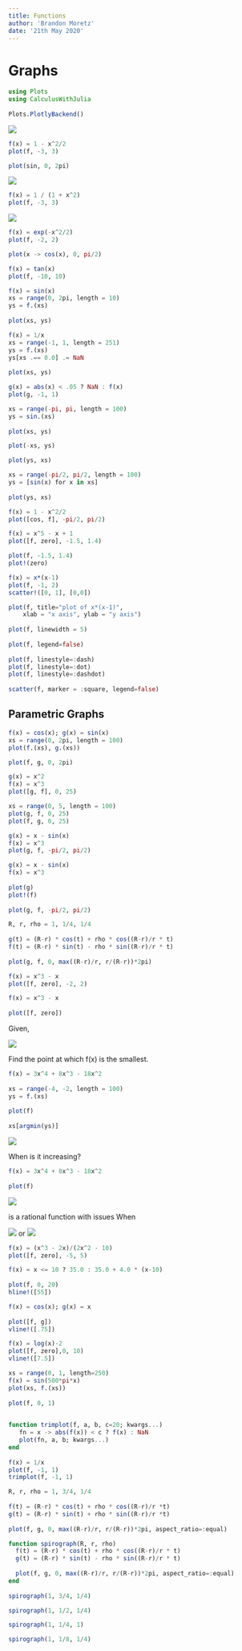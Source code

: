 ```yaml
---
title: Functions
author: 'Brandon Moretz'
date: '21th May 2020'
---  
```

  
  
#  Graphs
  
  
```julia
using Plots
using CalculusWithJulia
  
Plots.PlotlyBackend()
```
  
<img src="https://latex.codecogs.com/gif.latex?f(x)%20=%201%20-%20&#x5C;frac{x^2}{2}"/>
  
```julia
f(x) = 1 - x^2/2
plot(f, -3, 3)
```
  
```julia
plot(sin, 0, 2pi)
```
  
<img src="https://latex.codecogs.com/gif.latex?f(x)%20=%20(1%20+%20x^2)^{-1}"/>
  
```julia
f(x) = 1 / (1 + x^2)
plot(f, -3, 3)
```
  
<img src="https://latex.codecogs.com/gif.latex?f(x)%20=%20e^{-x^2&#x2F;2}"/>
  
```julia
f(x) = exp(-x^2/2)
plot(f, -2, 2)
```
  
```julia
plot(x -> cos(x), 0, pi/2)
```
  
```julia
f(x) = tan(x)
plot(f, -10, 10)
```
  
```julia
f(x) = sin(x)
xs = range(0, 2pi, length = 10)
ys = f.(xs)
  
plot(xs, ys)
```
  
```julia
f(x) = 1/x
xs = range(-1, 1, length = 251)
ys = f.(xs)
ys[xs .== 0.0] .= NaN
  
plot(xs, ys)
```
  
```julia
g(x) = abs(x) < .05 ? NaN : f(x)
plot(g, -1, 1)
```
  
```julia
xs = range(-pi, pi, length = 100)
ys = sin.(xs)
  
plot(xs, ys)
```
  
```julia
plot(-xs, ys)
```
  
```julia
plot(ys, xs)
```
  
```julia
xs = range(-pi/2, pi/2, length = 100)
ys = [sin(x) for x in xs]
  
plot(ys, xs)
```
  
```julia
f(x) = 1 - x^2/2
plot([cos, f], -pi/2, pi/2)
```
  
```julia
f(x) = x^5 - x + 1
plot([f, zero], -1.5, 1.4)
```
  
```julia
plot(f, -1.5, 1.4)
plot!(zero)
```
  
```julia
f(x) = x*(x-1)
plot(f, -1, 2)
scatter!([0, 1], [0,0])
```
  
```julia
plot(f, title="plot of x*(x-1)",
    xlab = "x axis", ylab = "y axis")
  
plot(f, linewidth = 5)
  
plot(f, legend=false)
  
plot(f, linestyle=:dash)
plot(f, linestyle=:dot)
plot(f, linestyle=:dashdot)
  
scatter(f, marker = :square, legend=false)
```
  
##  Parametric Graphs
  
  
```julia
f(x) = cos(x); g(x) = sin(x)
xs = range(0, 2pi, length = 100)
plot(f.(xs), g.(xs))
```
  
```julia
plot(f, g, 0, 2pi)
```
  
```julia
g(x) = x^2
f(x) = x^3
plot([g, f], 0, 25)
```
  
```julia
xs = range(0, 5, length = 100)
plot(g, f, 0, 25)
plot(f, g, 0, 25)
```
  
```julia
g(x) = x - sin(x)
f(x) = x^3
plot(g, f, -pi/2, pi/2)
```
  
```julia
g(x) = x - sin(x)
f(x) = x^3
  
plot(g)
plot!(f)
  
plot(g, f, -pi/2, pi/2)
```
  
```julia
R, r, rho = 1, 1/4, 1/4
  
g(t) = (R-r) * cos(t) + rho * cos((R-r)/r * t)
f(t) = (R-r) * sin(t) - rho * sin((R-r)/r * t)
  
plot(g, f, 0, max((R-r)/r, r/(R-r))*2pi)
```
  
```julia
f(x) = x^3 - x
plot([f, zero], -2, 2)
```
  
```julia
f(x) = x^3 - x
  
plot([f, zero])
```
  
Given,
  
<img src="https://latex.codecogs.com/gif.latex?f(x)%20=%203x^4%20+%208x^3%20-%2018x^2"/>
  
Find the point at which f(x) is the smallest.
  
```julia
f(x) = 3x^4 + 8x^3 - 18x^2
  
xs = range(-4, -2, length = 100)
ys = f.(xs)
  
plot(f)
  
xs[argmin(ys)]
```
  
<img src="https://latex.codecogs.com/gif.latex?f(x)%203x^4%20+%208x^3%20-%2018x^2"/>
  
When is it increasing?
  
```julia
f(x) = 3x^4 + 8x^3 - 18x^2
  
plot(f)
```
  
<img src="https://latex.codecogs.com/gif.latex?f(x)%20=%20&#x5C;frac{(x^3%20-%202x)}{2x^2%20-%2010}"/>
  
is a rational function with issues When
  
<img src="https://latex.codecogs.com/gif.latex?2x^2%20=%2010"/> or <img src="https://latex.codecogs.com/gif.latex?x%20=%20±&#x5C;sqrt{5}"/>
  
```julia
f(x) = (x^3 - 2x)/(2x^2 - 10)
plot([f, zero], -5, 5)
```
  
```julia
f(x) = x <= 10 ? 35.0 : 35.0 + 4.0 * (x-10)
  
plot(f, 0, 20)
hline!([55])
```
  
```julia
f(x) = cos(x); g(x) = x
  
plot([f, g])
vline!([.75])
```
  
```julia
f(x) = log(x)-2
plot([f, zero],0, 10)
vline!([7.5])
```
  
```julia
xs = range(0, 1, length=250)
f(x) = sin(500*pi*x)
plot(xs, f.(xs))
  
plot(f, 0, 1)
  
```
  
```julia
function trimplot(f, a, b, c=20; kwargs...)
   fn = x -> abs(f(x)) < c ? f(x) : NaN
   plot(fn, a, b; kwargs...)
end
  
f(x) = 1/x
plot(f, -1, 1)
trimplot(f, -1, 1)
```
  
```julia
R, r, rho = 1, 3/4, 1/4
  
f(t) = (R-r) * cos(t) + rho * cos((R-r)/r *t)
g(t) = (R-r) * sin(t) + rho * sin((R-r)/r *t)
  
plot(f, g, 0, max((R-r)/r, r/(R-r))*2pi, aspect_ratio=:equal)
```
  
```julia
function spirograph(R, r, rho)
  f(t) = (R-r) * cos(t) + rho * cos((R-r)/r * t)
  g(t) = (R-r) * sin(t) - rho * sin((R-r)/r * t)
  
  plot(f, g, 0, max((R-r)/r, r/(R-r))*2pi, aspect_ratio=:equal)
end
  
spirograph(1, 3/4, 1/4)
```
  
```julia
spirograph(1, 1/2, 1/4)
```
  
```julia
spirograph(1, 1/4, 1)
```
  
```julia
spirograph(1, 1/8, 1/4)
```
  